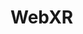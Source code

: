 # WebXR
<a rel='nofollow' href='https://www.qr-code-generator.com' border='0' style='cursor:default'></a><img src='https://chart.googleapis.com/chart?cht=qr&chl=https%3A%2F%2Ftmbrnr.github.io%2FWebXR%2Fworkshop%2Findex.html&chs=180x180&choe=UTF-8&chld=L|2' alt=''>
